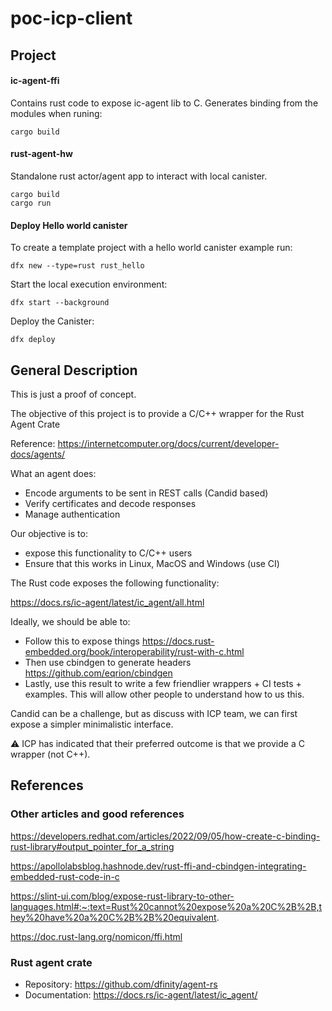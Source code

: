 # poc-icp-client

## Project
#### ic-agent-ffi
Contains rust code to expose ic-agent lib to C.
Generates binding from the modules when runing:

    cargo build

#### rust-agent-hw
Standalone rust actor/agent app to interact with local canister.

    cargo build
    cargo run

#### Deploy Hello world canister
To create a template project with a hello world canister example run:

    dfx new --type=rust rust_hello

Start the local execution environment:

    dfx start --background

Deploy the Canister:

    dfx deploy

## General Description
This is just a proof of concept.

The objective of this project is to provide a C/C++ wrapper for the Rust Agent Crate

Reference: https://internetcomputer.org/docs/current/developer-docs/agents/

What an agent does:
- Encode arguments to be sent in REST calls (Candid based)
- Verify certificates and decode responses
- Manage authentication

Our objective is to:
- expose this functionality to C/C++ users
- Ensure that this works in Linux, MacOS and Windows (use CI)

The Rust code exposes the following functionality:

https://docs.rs/ic-agent/latest/ic_agent/all.html

Ideally, we should be able to:
- Follow this to expose things https://docs.rust-embedded.org/book/interoperability/rust-with-c.html
- Then use cbindgen to generate headers https://github.com/eqrion/cbindgen
- Lastly, use this result to write a few friendlier wrappers + CI tests + examples.
This will allow other people to understand how to us this.

Candid can be a challenge, but as discuss with ICP team, we can first expose a simpler minimalistic interface.

:warning: ICP has indicated that their preferred outcome is that we provide a C wrapper (not C++).

## References

### Other articles and good references

https://developers.redhat.com/articles/2022/09/05/how-create-c-binding-rust-library#output_pointer_for_a_string

https://apollolabsblog.hashnode.dev/rust-ffi-and-cbindgen-integrating-embedded-rust-code-in-c

https://slint-ui.com/blog/expose-rust-library-to-other-languages.html#:~:text=Rust%20cannot%20expose%20a%20C%2B%2B,they%20have%20a%20C%2B%2B%20equivalent.

https://doc.rust-lang.org/nomicon/ffi.html

### Rust agent crate
- Repository: https://github.com/dfinity/agent-rs
- Documentation: https://docs.rs/ic-agent/latest/ic_agent/
